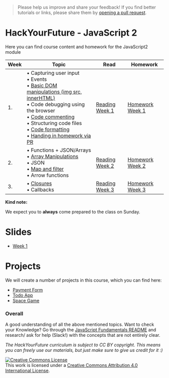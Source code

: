 > Please help us improve and share your feedback! If you find better tutorials
or links, please share them by [opening a pull request](https://github.com/HackYourFuture/JavaScript2/pulls).

# HackYourFuture - JavaScript 2

Here you can find course content and homework for the JavaScript2 module

|Week|Topic|Read|Homework|
|----|-----|----|--------|
|1.|• Capturing user input <br>• Events<br>• [Basic DOM manipulations (img src, innerHTML)](../../../fundamentals/blob/master/fundamentals/DOM_manipulation.md)<br>• Code debugging using the browser <br>• [Code commenting](../../../fundamentals/blob/master/fundamentals/code_commenting.md)<br>• Structuring code files<br>• [Code formatting](../../../fundamentals/blob/master/fundamentals/code_formatting.md)<br>• [Handing in homework via PR](../../..//fundamentals/blob/master/fundamentals/homework_pr.md) |[Reading Week 1](/Week1/README.md)|[Homework Week 1](/Week1/MAKEME.md)|
|2.|• Functions + JSON/Arrays<br>• [Array Manipulations](../../../fundamentals/blob/master/fundamentals/array_manipulation.md)<br>• JSON<br>• [Map and filter](../../../fundamentals/blob/master/fundamentals/map_filter.md)<br>• Arrow functions |[Reading Week 2](/Week2/README.md)|[Homework Week 2](/Week2/MAKEME.md)|
|3.|• [Closures](../../../fundamentals/blob/master/fundamentals/scope_closures_this.md) <br>• Callbacks|[Reading Week 3](/Week3/README.md)|[Homework Week 3](/Week3/MAKEME.md)|


__Kind note:__

We expect you to __always__ come prepared to the class on Sunday.

# Slides

* [Week 1](https://docs.google.com/presentation/d/1HXy964p5sjNScIOQpNhQSIzvYHUc7VzCaKQmftPoPnI/edit)

# Projects

We will create a number of projects in this course, which you can find here:

* [Payment Form](https://github.com/HackYourFutureBelgium/JavaScript2/tree/master/Projects/payment-form)
* [Todo App](https://github.com/HackYourFutureBelgium/JavaScript2/tree/master/Projects/todo)
* [Space Game](https://github.com/HackYourFutureBelgium/JavaScript2/tree/master/Projects/space-game)

### Overall
A good understanding of all the above mentioned topics. Want to check your Knowledge? Go through the [JavaScript Fundamentals README](../../../fundamentals/blob/master/fundamentals/README.md) and research/ ask for help (Slack!) with the concepts that are not entirely clear.

*The HackYourFuture curriculum is subject to CC BY copyright. This means you can freely use our materials, but just make sure to give us credit for it :)*

<a rel="license" href="http://creativecommons.org/licenses/by/4.0/"><img alt="Creative Commons License" style="border-width:0" src="https://i.creativecommons.org/l/by/4.0/88x31.png" /></a><br />This work is licensed under a <a rel="license" href="http://creativecommons.org/licenses/by/4.0/">Creative Commons Attribution 4.0 International License</a>.
